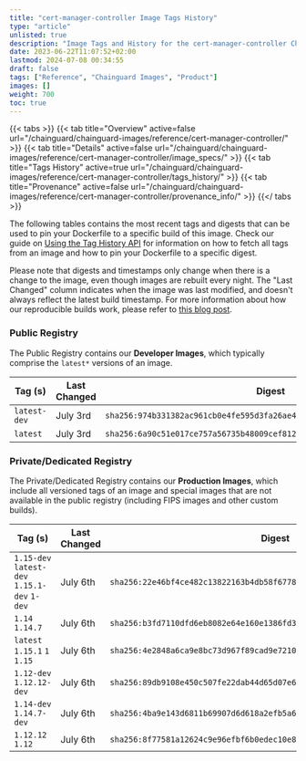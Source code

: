 ```yaml
---
title: "cert-manager-controller Image Tags History"
type: "article"
unlisted: true
description: "Image Tags and History for the cert-manager-controller Chainguard Image"
date: 2023-06-22T11:07:52+02:00
lastmod: 2024-07-08 00:34:55
draft: false
tags: ["Reference", "Chainguard Images", "Product"]
images: []
weight: 700
toc: true
---
```


{{< tabs >}}
{{< tab title="Overview" active=false url="/chainguard/chainguard-images/reference/cert-manager-controller/" >}}
{{< tab title="Details" active=false url="/chainguard/chainguard-images/reference/cert-manager-controller/image_specs/" >}}
{{< tab title="Tags History" active=true url="/chainguard/chainguard-images/reference/cert-manager-controller/tags_history/" >}}
{{< tab title="Provenance" active=false url="/chainguard/chainguard-images/reference/cert-manager-controller/provenance_info/" >}}
{{</ tabs >}}

The following tables contains the most recent tags and digests that can be used to pin your Dockerfile to a specific build of this image. Check our guide on [Using the Tag History API](/chainguard/chainguard-images/using-the-tag-history-api/) for information on how to fetch all tags from an image and how to pin your Dockerfile to a specific digest.

Please note that digests and timestamps only change when there is a change to the image, even though images are rebuilt every night. The "Last Changed" column indicates when the image was last modified, and doesn't always reflect the latest build timestamp. For more information about how our reproducible builds work, please refer to [this blog post](https://www.chainguard.dev/unchained/reproducing-chainguards-reproducible-image-builds).

### Public Registry
The Public Registry contains our **Developer Images**, which typically comprise the `latest*` versions of an image.

| Tag (s)       | Last Changed | Digest                                                                    |
|---------------|--------------|---------------------------------------------------------------------------|
|  `latest-dev` | July 3rd     | `sha256:974b331382ac961cb0e4fe595d3fa26ae4ce2e9d09799f386c0f9eacfc3245cc` |
|  `latest`     | July 3rd     | `sha256:6a90c51e017ce757a56735b48009cef812bd15fbdccbaeea1dab3055ca61bfd1` |


### Private/Dedicated Registry
The Private/Dedicated Registry contains our **Production Images**, which include all versioned tags of an image and special images that are not available in the public registry (including FIPS images and other custom builds).

| Tag (s)                                       | Last Changed | Digest                                                                    |
|-----------------------------------------------|--------------|---------------------------------------------------------------------------|
|  `1.15-dev` `latest-dev` `1.15.1-dev` `1-dev` | July 6th     | `sha256:22e46bf4ce482c13822163b4db58f67788c45ba2dd7ee28bf73d72b3b60d5b6f` |
|  `1.14` `1.14.7`                              | July 6th     | `sha256:b3fd7110dfd6eb8082e64e160e1386fd3ccfe5b68ec7ab90f76d4a11f43266e6` |
|  `latest` `1.15.1` `1` `1.15`                 | July 6th     | `sha256:4e2848a6ca9e8bc73d967f89cad9e7210533e13c2345bdcbbfe49eecda9d4ea4` |
|  `1.12-dev` `1.12.12-dev`                     | July 6th     | `sha256:89db9108e450c507fe22dab44d65d07e67738a0ca6e93e8b16ee7af5373bd353` |
|  `1.14-dev` `1.14.7-dev`                      | July 6th     | `sha256:4ba9e143d6811b69907d6d618a2efb5a69976747d69d6aedfaf6b48cae3a74d2` |
|  `1.12.12` `1.12`                             | July 6th     | `sha256:8f77581a12624c9e96efbf6b0edec10e832c60a01e4f7c9d1ab9f885d9676ba7` |

